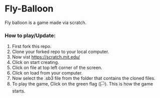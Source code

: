 # Fly-Balloon
Fly balloon is a game made via scratch.

### How to play/Update:
  1. First fork this repo.
  1. Clone your forked repo to your local computer.
  2. Now vist https://scratch.mit.edu/
  3. Click on start creating.
  4. Click on file at top left corner of the screen.
  5. Click on load from your computer.
  6. Now select the .sb3 file from the folder that contains the cloned files.
  7. To play the game, Click on the green flag (🏳️).
 This is how the game starts.

